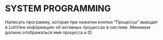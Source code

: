 # SYSTEM PROGRAMMING

Написать программу, которая при нажатии кнопки “Процессы” выводит в ListView информацию об активных процессах в системе. Минимум должно отображаться имя процесса и ID.